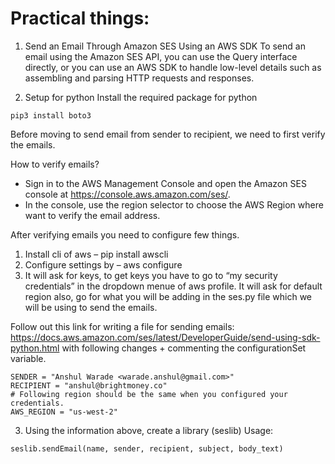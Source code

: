 # Practical things:
1. Send an Email Through Amazon SES Using an AWS SDK
To send an email using the Amazon SES API, you can use the Query interface directly, or you can use an AWS SDK to handle low-level details such as assembling and parsing HTTP requests and responses. 

2. Setup for python
Install the required package for python
```
pip3 install boto3
```

Before moving to send email from sender to recipient, we need to first verify the emails.

How to verify emails?
- Sign in to the AWS Management Console and open the Amazon SES console at https://console.aws.amazon.com/ses/.
- In the console, use the region selector to choose the AWS Region where want to verify the email address.

After verifying emails you need to configure few things.
1. Install cli of aws – pip install awscli
2. Configure settings by – aws configure
3. It will ask for keys, to get keys you have to go to “my security credentials” in the dropdown menue of aws profile. 
It will ask for default region also, go for what you will be adding in the ses.py file which we will be using to send the emails.

Follow out this link for writing a file for sending emails:
https://docs.aws.amazon.com/ses/latest/DeveloperGuide/send-using-sdk-python.html
with following changes + commenting the configurationSet variable.
```
SENDER = "Anshul Warade <warade.anshul@gmail.com>"
RECIPIENT = "anshul@brightmoney.co"
# Following region should be the same when you configured your credentials.
AWS_REGION = "us-west-2"
```
3. Using the information above, create a library (seslib)
Usage:
```
seslib.sendEmail(name, sender, recipient, subject, body_text)
```
